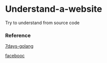 # Understand-a-website
Try to understand from source code


### Reference
[7days-golang](https://github.com/geektutu/7days-golang)

[facebooc](https://github.com/jserv/facebooc)